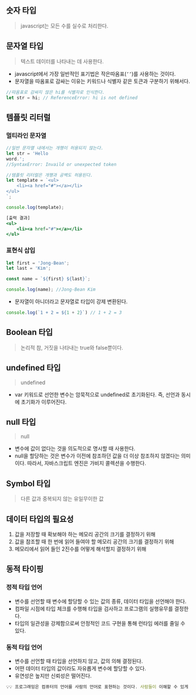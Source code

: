 ## 숫자 타입

> javascript는 모든 수를 실수로 처리한다.
>

## 문자열 타입

> 텍스트 데이터를 나타내는 데 사용한다.
>
- javascript에서 가장 일반적인 표기법은 작은따옴표(`’’`)를 사용하는 것이다.
- 문자열을 따옴표로 감싸는 이유는 키워드나 식별자 같은 토큰과 구분하기 위해서다.

```jsx
//따옴표로 감싸지 않은 hi를 식별자로 인식한다.
let str = hi; // ReferenceError: hi is not defined
```

## 템플릿 리터럴


### 멀티라인 문자열

```jsx
//일반 문자열 내에서는 개행이 허용되지 않는다.
let str = 'Hello
word.';
//SyntaxError: Invaild or unexpected token
```

```jsx
//템플릿 리터럴은 개행과 공백도 허용된다.
let template = `<ul>
	<li><a href="#"></a></li>
</ul>
`;

console.log(template);

[출력 결과]
<ul>
	<li><a href="#"></a></li>
</ul>
```

### 표현식 삽입

```jsx
let first = 'Jong-Bean';
let last = 'Kim';

const name = `${first} ${last}`;

console.log(name); //Jong-Bean Kim
```

- 문자열이 아니더라고 문자열로 타입이 강제 변환된다.

```jsx
console.log(`1 + 2 = ${1 + 2}`) // 1 + 2 = 3
```

## Boolean 타입


> 논리적 참, 거짓을 나타내는 true와 false뿐이다.
>

## undefined 타입


> undefined
>
- var 키워드로 선언한 변수는 암묵적으로 undefined로 초기화된다. 즉, 선언과 동시에 초기화가 이루어진다.

## null 타입


> null
>
- 변수에 값이 없다는 것을 의도적으로 명시할 때 사용한다.
- null을 할당하는 것은 변수가 이전에 참조하던 값을 더 이상 참조하지 않겠다는 의미이다. 따라서, 자바스크립트 엔진은 가비지 콜렉션을 수행한다.

## Symbol 타입


> 다른 값과 중복되지 않는 유일무이한 값
>

## 데이터 타입의 필요성


1. 값을 저장할 때 확보해야 하는 메모리 공간의 크기를 결정하기 위해
2. 값을 참조할 때 한 번에 읽어 들여야 할 메모리 공간의 크기를 결정하기 위해
3. 메모리에서 읽어 들인 2진수를 어떻게 해석할지 결정하기 위해

## 동적 타이핑


### 정적 타입 언어

- 변수를 선언할 때 변수에 할당할 수 있는 값의 종류, 데이터 타입을 선언해야 한다.
- 컴파일 시점에 타입 체크를 수행해 타입을 검사하고 프로그램의 실행유무를 결정한다.
- 타입의 일관성을 강제함으로써 안정적인 코드 구현을 통해 런타임 에러를 줄일 수 있다.

### 동적 타입 언어

- 변수를 선언할 때 타입을 선언하지 않고, 값의 의해 결정된다.
- 어떤 데이터 타입의 값이라도 자유롭게 변수에 할당할 수 있다.
- 유연성은 높지만 신뢰성은 떨어진다.

```jsx
💡💡 프로그래밍은 컴퓨터의 언어를 사람의 언어로 표현하는 것이다. 사람들이 이해할 수 있게 작성하자. 제발.
```